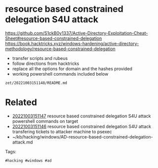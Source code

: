 # resource based constrained delegation S4U attack
https://github.com/S1ckB0y1337/Active-Directory-Exploitation-Cheat-Sheet#resource-based-constrained-delegation
https://book.hacktricks.xyz/windows-hardening/active-directory-methodology/resource-based-constrained-delegation
- transfer scripts and rubeus
- follow directions from hacktricks
- replace all the options for domain and the hashes provided
- working powershell commands included below

` zet/20221003151148/README.md `

# Related

- [20221003151147](/zet/20221003151147/README.md) resource based constrained delegation S4U attack powershell commands on target
- [20221003151146](/zet/20221003151146/README.md) resource based constrained delegation S4U attack transfering tickets to attacker machine to psexec
- ~/kb/hacking/windows/AD-resource-based-constrained-delegation-attack.md

Tags:

    #hacking #windows #ad 
